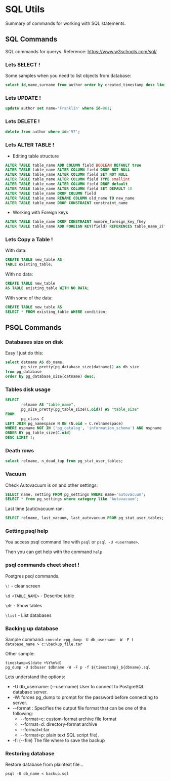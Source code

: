 # SQL Utils
Summary of commands for working with SQL statements.

## SQL Commands
SQL commands for querys. Reference: https://www.w3schools.com/sql/

### Lets SELECT !
Some samples when you need to list objects from database:

```sql
select id,name,surname from author order by created_timestamp desc limit 5;
```

### Lets UPDATE !

```sql
update author set name='Franklin' where id=861;
```

### Lets DELETE !

```sql
delete from author where id='57';
```
### Lets ALTER TABLE !
- Editing table structure
```sql
ALTER TABLE table_name ADD COLUMN field BOOLEAN DEFAULT true
ALTER TABLE table_name ALTER COLUMN field DROP NOT NULL
ALTER TABLE table_name ALTER COLUMN field SET NOT NULL
ALTER TABLE table_name ALTER COLUMN field TYPE smallint
ALTER TABLE table_name ALTER COLUMN field DROP default
ALTER TABLE table_name ALTER COLUMN field SET DEFAULT 10
ALTER TABLE table_name DROP COLUMN field
ALTER TABLE table_name RENAME COLUMN old_name TO new_name
ALTER TABLE table_name DROP CONSTRAINT constraint_name
```

- Working with Foreign keys
```sql
ALTER TABLE table_name DROP CONSTRAINT nombre_foreign_key_fkey
ALTER TABLE table_name ADD FOREIGN KEY(field) REFERENCES table_name_2(field)
```

### Lets Copy a Table !
With data:
```sql
CREATE TABLE new_table AS
TABLE existing_table;
```
With no data:
```sql
CREATE TABLE new_table
AS TABLE existing_table WITH NO DATA;
```
With some of the data:
```sql
CREATE TABLE new_table AS 
SELECT * FROM existing_table WHERE condition;
```

## PSQL Commands

### Databases size on disk
Easy ! just do this:

```sql
select datname AS db_name,
       pg_size_pretty(pg_database_size(datname)) as db_size
from pg_database 
order by pg_database_size(datname) desc;
```
### Tables disk usage
```sql
SELECT 
       relname AS "table_name", 
       pg_size_pretty(pg_table_size(C.oid)) AS "table_size" 
FROM 
       pg_class C 
LEFT JOIN pg_namespace N ON (N.oid = C.relnamespace) 
WHERE nspname NOT IN ('pg_catalog', 'information_schema') AND nspname !~ '^pg_toast' AND relkind IN ('r') 
ORDER BY pg_table_size(C.oid) 
DESC LIMIT 1;
```

### Death rows
```sql
select relname, n_dead_tup from pg_stat_user_tables;
```

### Vacuum

Check Autovacuum is on and other settings:

```sql
SELECT name, setting FROM pg_settings WHERE name='autovacuum';
SELECT * from pg_settings where category like 'Autovacuum';
```

Last time (auto)vacuum ran:

```sql
SELECT relname, last_vacuum, last_autovacuum FROM pg_stat_user_tables;
```

### Getting psql help
You access psql command line with ```psql``` or ```psql -U <username>```.

Then you can get help with the command ```help```

### psql commands cheet sheet !
Postgres psql commands.

```\!``` - clear screen

```\d <TABLE_NAME>``` - Describe table

```\dt``` - Show tables 

```\list``` - List databases

### Backing up database

Sample command: ```console >pg_dump -U db_username -W -F t database_name > c:\backup_file.tar ```

Other sample:

```console
timestamp=$(date +%Y%m%d)
pg_dump -U $dbuser $dbname -W -F p -f ${timestamp}_${dbname}.sql
```

Lets understand the options:

- -U db_username: (--username) User to connect to PostgreSQL database server.
- -W:  forces pg_dump to prompt for the password before connecting to server. 
- --format : Specifies the output file format that can be one of the following:
  - --format=c: custom-format archive file format
  - --format=d: directory-format archive
  - --format=t:tar
  - --format=p: plain text SQL script file).
- -f: (--file) The file where to save the backup

### Restoring database
Restore database from plaintext file...

```psql -U db_name < backup.sql``` 

